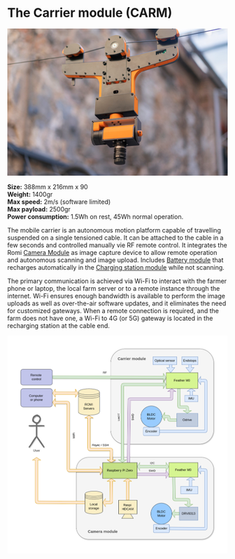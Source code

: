 # The Carrier module (CARM)

![](/assets/images/farmersDashboard/cablebot.jpg)

**Size:** 388mm x 216mm x 90  
**Weight:** 1400gr  
**Max speed:** 2m/s (software limited)  
**Max payload:** 2500gr  
**Power consumption:** 1.5Wh on rest, 45Wh normal operation.  

The mobile carrier is an autonomous motion platform capable of travelling suspended on a single tensioned cable. It can be attached to the cable in a few seconds and controlled manually vie RF remote control. It integrates the Romi [Camera Module](camera.md) as image capture device to allow remote operation and autonomous scanning and image upload. Includes [Battery module](power.md) that recharges automatically in the [Charging station module](station.md) while not scanning. 

The primary communication is achieved via Wi-Fi to interact with the farmer phone or laptop, the local farm server or to a remote instance through the internet. Wi-Fi ensures enough bandwidth is available to perform the image uploads as well as over-the-air software updates, and it eliminates the need for customized gateways. When a remote connection is required, and the farm does not have one, a Wi-Fi to 4G (or 5G) gateway is located in the recharging station at the cable end. 

![](/assets/images/farmersDashboard/Comm_Diagram.png)

